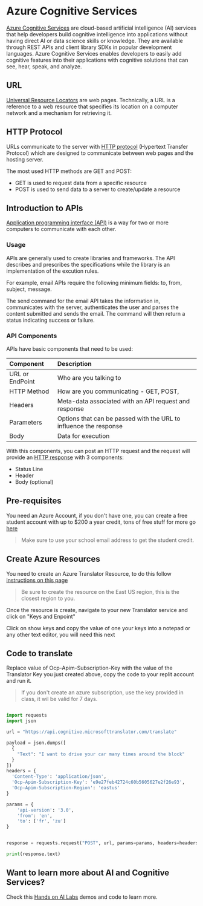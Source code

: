 # Azure Cognitive Services

[Azure Cognitive Services](https://azure.microsoft.com/en-us/products/cognitive-services/?&ef_id=EAIaIQobChMIibaT94_c_AIVibfICh3MbQMlEAAYASAAEgIcDPD_BwE:G:s&OCID=AIDcmm5edswduu_SEM_EAIaIQobChMIibaT94_c_AIVibfICh3MbQMlEAAYASAAEgIcDPD_BwE:G:s&gclid=EAIaIQobChMIibaT94_c_AIVibfICh3MbQMlEAAYASAAEgIcDPD_BwE) are cloud-based artificial intelligence (AI) services that help developers build cognitive intelligence into applications without having direct AI or data science skills or knowledge. They are available through REST APIs and client library SDKs in popular development languages. Azure Cognitive Services enables developers to easily add cognitive features into their applications with cognitive solutions that can see, hear, speak, and analyze.

## URL

[Universal Resource Locators](https://en.wikipedia.org/wiki/URL) are web pages. Technically, a URL is a reference to a web resource that specifies its location on a computer network and a mechanism for retrieving it.

## HTTP Protocol

URLs communicate to the server with [HTTP protocol](https://www.w3schools.com/tags/ref_httpmethods.asp) (Hypertext Transfer Protocol) which are designed to communicate between web pages and the hosting server.

The most used HTTP methods are GET and POST:

- GET is used to request data from a specific resource
- POST is used to send data to a server to create/update a resource

## Introduction to APIs

[Application programming interface (API)](https://en.wikipedia.org/wiki/API) is a way for two or more computers to communicate with each other.

### Usage

APIs are generally used to create libraries and frameworks. The API describes and prescribes the specifications while the library is an implementation of the excution rules.

For example, email APIs require the following minimum fields: to, from, subject, message.

The send command for the email API takes the information in, communicates with the server, authenticates the user and parses the content submitted and sends the email. The command will then return a status indicating success or failure.

### API Components

APIs have basic components that need to be used:

|Component        | Description      |
|:----------------|:-----------------
|URL or EndPoint| Who are you talking to|
|HTTP Method| How are you communicating - GET, POST,|
|Headers| Meta-data associated with an API request and response|
|Parameters| Options that can be passed with the URL to influence the response|
|Body| Data for execution|

With this components, you can post an HTTP request and the request will provide an [HTTP response](https://www.geeksforgeeks.org/state-the-core-components-of-an-http-response/) with 3 components:

- Status Line
- Header
- Body (optional)

## Pre-requisites

You need an Azure Account, if you don't have one, you can create a free student account with up to $200 a year credit, tons of free stuff for more go [here](https://azure.microsoft.com/en-us/free/students/)

> Make sure to use your school email address to get the student credit.

## Create Azure Resources

You need to create an Azure Translator Resource, to do this follow [instructions on this page](https://learn.microsoft.com/en-us/azure/cognitive-services/translator/how-to-create-translator-resource)

> Be sure to create the resource on the East US region, this is the closest region to you.

Once the resource is create, navigate to your new Translator service and click on "Keys and Enpoint"

Click on show keys and copy the value of one your keys into a notepad or any other text editor, you will need this next

## Code to translate

Replace value of Ocp-Apim-Subscription-Key with the value of the Translator Key you just created above, copy the code to your replit account and run it.

> If you don't create an azure subscription, use the key provided in class, it wil be valid for 7 days.

``` python

import requests
import json

url = "https://api.cognitive.microsofttranslator.com/translate"

payload = json.dumps([
  {
    "Text": "I want to drive your car many times around the block"
  }
])
headers = {
  'Content-Type': 'application/json',
  'Ocp-Apim-Subscription-Key': 'e9e27feb42724c60b5605627e2f26e93',
  'Ocp-Apim-Subscription-Region': 'eastus'
}

params = {
    'api-version': '3.0',
    'from': 'en',
    'to': ['fr', 'zu']
}


response = requests.request("POST", url, params=params, headers=headers, data=payload)

print(response.text)


```

## Want to learn more about AI and Cognitive Services?

Check this [Hands on AI Labs](https://aidemos.microsoft.com/) demos and code to learn more.
